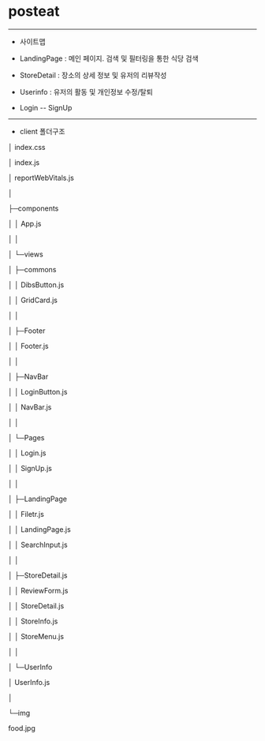 # posteat

---

- 사이트맵

- LandingPage : 메인 페이지. 검색 및 필터링을 통한 식당 검색

- StoreDetail : 장소의 상세 정보 및 유저의 리뷰작성
 
- Userinfo : 유저의 활동 및 개인정보 수정/탈퇴

- Login
 -- SignUp

---



- client 폴더구조



│ index.css

│ index.js

│ reportWebVitals.js

│  

├─components

│ │ App.js

│ │  

│ └─views

│ ├─commons

│ │ DibsButton.js

│ │ GridCard.js

│ │  

│ ├─Footer

│ │ Footer.js

│ │  

│ ├─NavBar

│ │ LoginButton.js

│ │ NavBar.js

│ │  

│ └─Pages

│ │ Login.js

│ │ SignUp.js

│ │  

│ ├─LandingPage

│ │ Filetr.js

│ │ LandingPage.js

│ │ SearchInput.js

│ │  

│ ├─StoreDetail.js

│ │ ReviewForm.js

│ │ StoreDetail.js

│ │ StoreInfo.js

│ │ StoreMenu.js

│ │  

│ └─UserInfo

│ UserInfo.js

│  

└─img

food.jpg

